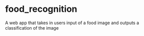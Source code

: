# food_recognition
A web app that takes in users input of a food image and outputs a classification of the image
